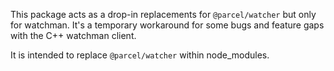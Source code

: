 This package acts as a drop-in replacements for `@parcel/watcher` but only for
watchman. It's a temporary workaround for some bugs and feature gaps with the
C++ watchman client.

It is intended to replace `@parcel/watcher` within node_modules.
